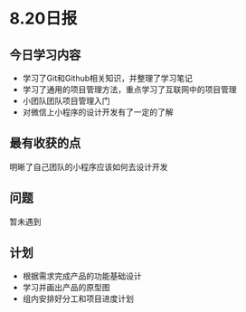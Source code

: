 # 8.20日报

## 今日学习内容

- 学习了Git和Github相关知识，并整理了学习笔记
- 学习了通用的项目管理方法，重点学习了互联网中的项目管理
- 小团队团队项目管理入门
- 对微信上小程序的设计开发有了一定的了解

## 最有收获的点

明晰了自己团队的小程序应该如何去设计开发

## 问题

暂未遇到

## 计划

- 根据需求完成产品的功能基础设计
- 学习并画出产品的原型图
- 组内安排好分工和项目进度计划

